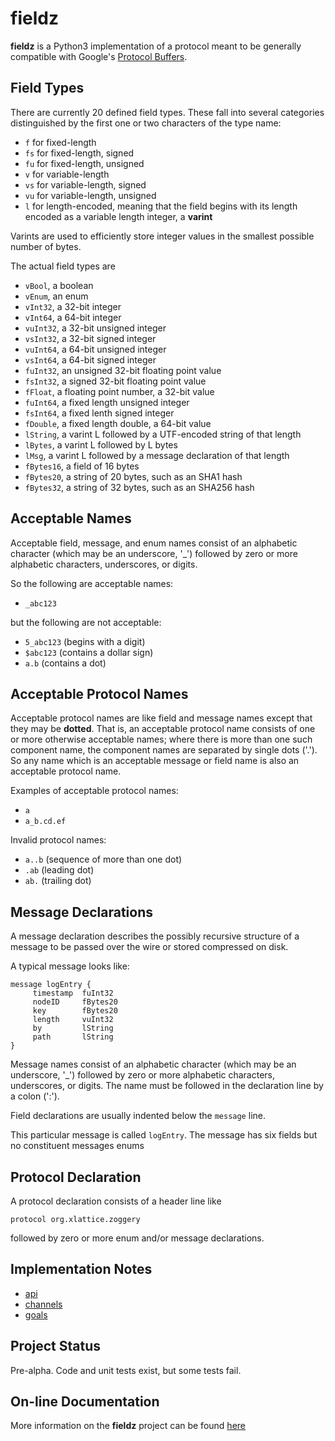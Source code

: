 # fieldz

**fieldz** is a Python3 implementation of a protocol meant to be
generally compatible with Google's
[Protocol Buffers](https://developers.google.com/protocol-buffers).

## Field Types

There are currently 20 defined field types.  These fall into several
categories distinguished by the first one or two characters of the
type name:

* `f` for fixed-length
* `fs` for fixed-length, signed
* `fu` for fixed-length, unsigned
* `v` for variable-length
* `vs` for variable-length, signed
* `vu` for variable-length, unsigned
* `l` for length-encoded, meaning that the field begins with its
  length encoded as a variable length integer, a **varint**

Varints are used to efficiently store integer values in the smallest
possible number of bytes.

The actual field types are

* `vBool`, a boolean
* `vEnum`, an enum
* `vInt32`, a 32-bit integer
* `vInt64`, a 64-bit integer
* `vuInt32`, a 32-bit unsigned integer
* `vsInt32`, a 32-bit signed integer
* `vuInt64`, a 64-bit unsigned integer
* `vsInt64`, a 64-bit signed integer
* `fuInt32`, an unsigned 32-bit floating point value
* `fsInt32`, a signed 32-bit floating point value
* `fFloat`, a floating point number, a 32-bit value
* `fuInt64`, a fixed length unsigned integer
* `fsInt64`, a fixed lenth signed integer
* `fDouble`, a fixed length double, a 64-bit value
* `lString`, a varint L followed by a UTF-encoded string of that length
* `lBytes`, a varint L followed by L bytes
* `lMsg`, a varint L followed by a message declaration of that length
* `fBytes16`, a field of 16 bytes
* `fBytes20`, a string of 20 bytes, such as an SHA1 hash
* `fBytes32`, a string of 32 bytes, such as an SHA256 hash

## Acceptable Names

Acceptable field, message, and enum names consist of an alphabetic character
(which may be an underscore, '_')
followed by zero or more alphabetic characters, underscores, or digits.

So the following are acceptable names:

* `_abc123`

but the following are not acceptable:

* `5_abc123` (begins with a digit)
* `$abc123`  (contains a dollar sign)
* `a.b`      (contains a dot)

## Acceptable Protocol Names

Acceptable protocol names are like field and message names except that
they may be **dotted**.  That is, an acceptable protocol name consists of
one or more otherwise acceptable names; where there is more than one such
component name, the component names are separated by single dots ('.').
So any
name which is an acceptable message or field name is also an acceptable
protocol name.

Examples of acceptable protocol names:

* `a`
* `a_b.cd.ef`

Invalid protocol names:

* `a..b` (sequence of more than one dot)
* `.ab`  (leading dot)
* `ab.`  (trailing dot)

## Message Declarations

A message declaration describes the possibly recursive structure of a
message to be passed over the wire or stored compressed on disk.

A typical message looks like:

    message logEntry {
         timestamp  fuInt32
         nodeID     fBytes20
         key        fBytes20
         length     vuInt32
         by         lString
         path       lString
    }

Message names consist of an alphabetic character (which may be an underscore,
'_')
followed by zero or more alphabetic characters, underscores, or digits.  The
name must be followed in the declaration line by a colon (':').

Field declarations are usually indented below the `message`
line.

This particular message is called `logEntry`.  The message has six fields
but no constituent messages enums

## Protocol Declaration

A protocol declaration consists of a header line like

    protocol org.xlattice.zoggery

followed by zero or more enum and/or message declarations.


## Implementation Notes

*  [api](https://jddixon.github.io/fieldz//api.html)
*  [channels](https://jddixon.github.io/fieldz//channels.html)
*  [goals](https://jddixon.github.io/fieldz//goals.html)


## Project Status

Pre-alpha.  Code and unit tests exist, but some tests fail.

## On-line Documentation

More information on the **fieldz** project can be found
[here](https://jddixon.github.io/fieldz)
